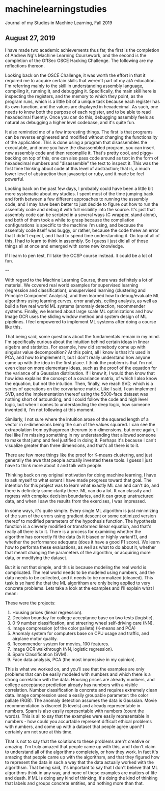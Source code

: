 # machinelearningstudies
Journal of my Studies in Machine Learning, Fall 2019

## August 27, 2019

I have made two academic achievements thus far, the first is the completion of Andrew Ng's Machine Learning Coursework, and the second is the completion of the OffSec OSCE Hacking Challenge. The following are my reflections thereon. 

Looking back on the OSCE Challenge, it was worth the effort in that it required me to acquire certain skills that weren't part of my a/A education. I'm referring mainly to the skill in understanding assembly language, compiling it, running it, and debugging it. Specifically, the main skill here is inspecting the registers, and the memory to which they point, as the program runs, which is a little bit of a unique task because each register has its own function, and the values are displayed in hexadecimal.  As such, one needs to know both the purpose of each register, and to be able to read hexadecimal fluently.  Once you can do this, debugging assembly feels as natural as debugging a higher level codebase, and it's quite fun. 

It also reminded me of a few interesting things. The first is that programs can be reverse engineered and modified without changing the functionality of the application. This is done using a program that disassembles the executable, and once you have the disassembled program, you can insert new assembly code and then recomplile it. That's pretty cool, and piggy-backing on top of this, one can also pass code around as text in the form of hexadecimal numbers and "disassemble" the text to inspect it. This was the first time thinking about code at this level of abstraction; that is, a much lower level of abstraction than javascript or ruby, and it made be feel powerful.  

Looking back on the past few days, I probably could have been a little bit more systematic about my studies. I spent most of the time jumping back and forth between a few different approaches to running the assembly code, and I may have been better to just decide to figure out how to run the assembly code and debug it with full visibility into the source. It's just that assembly code can be scripted in a several ways (C wrapper, stand alone), and both of them took a while to grasp because the compilation configurations is specific to the machine I'm using, and because the assembly code itself was buggy, or rather, because the code threw an error that I didn't expect, and I had to spend time understanding it. On top of all of this, I had to learn to think in assembly. So I guess i just did all of those things all at once and emerged with some new knowledge. 

If I learn to pen test, I'll take the OCSP course instead. It could be a lot of fun.

-- 

With regard to the Machine Learning Course, there was definitely a lot of material. We covered real world examples for supervised learning (regression and classification), unsupervised learning (clustering and Principle Component Analysis), and then learned how to debug/evaluate ML algorithms using learning curves, error analysis, ceiling analysis, as well as build a few real world ML systems (anomaly detection, recommender systems. Finally, we learned about large scale ML optimizations and how Image OCR uses the sliding window method and system design of ML pipelines. I feel empowered to implement ML systems after doing a course like this. 

That being said, some questions about the fundamentals remain in my mind. I'm specifically curious about the intuition behind certain ideas in linear algebra and statistics. For example, how did somebody come up with singular value decomposition? At this point, all I know is that it's used in PCA, and how to implement it, but I don't really understand how anyone came up with the idea in the first place. I think the problem is that I'm not even clear on more elementary ideas, such as the proof of the equation for the variance of a Gaussian distribution. If I knew it, I would then know that how idea explains the concept of a covariance matrix, of which I also know the equation, but not the intuition. Then, finally, we reach SVD, which is a series of operations on the corvariance matrix. Like I said, I can implement SVD, and the implementation thereof using the 5000-face dataset was nothing short of astounding, and I could follow the code and high level logic, but when I comes to understanding the deep logic, how someone invented it, I'm not following at this moment.

Similarly, I not sure where the intuition arose of the squared length of a vector in n-dimensions being the sum of the values squared. I can see the extrapolation from pythagorean theorum to n-dimensions, but once again, I feel like I'm missing something in my understanding that allowed someone to make that jump and feel justified in doing it. Perhaps it's because I can't visualize greater than three dimensions, and that's all there is to it. 

There are few more things like the proof for K-means clustering, and just generally the awe that people actually invented these tools. I guess I just have to think more about it and talk with people. 

Thinking back on my original motivation for doing machine learning, I have to ask myself to what extent I have made progress toward that goal. The intention for this project was to learn what exactly ML can and can't do, and there is definitely some clarity there. ML can do a lot. It can classify and regress with complex decision boundaries, and it can group unstructured data, and when I saw the results from the exercises, I was impressed. 

In some ways, it's quite simple. Every single ML algorithm is just minimizing of the sum of the errors using gradient descent or some optimized version thereof to modified parameters of the hypothesis function. The hypothesis function is a cleverly modified or transformed linear equation, and that's really all there is to it. There is a process for examining whether the algorithm has correctly fit the data (is it biased or highly variant?), and whether the performance adequate (does it have a good F1 score).  We learn how to performa these evaluations, as well as what to do about it, whether that meant changing the parameters of the algorithm, or acquiring more data, or modifying the dataset.

But it is not that simple, and this is because modeling the real world is complicated. The real world needs to be modeled using numbers, and the data needs to be collected, and it needs to be normalized (cleaned). This task is so hard the that the ML algorithsm are only being applied to very concrete problems. Lets take a look at the examples and I'll explain what I mean:

These were the projects:
1. Housing prices (linear regression).
2. Decision bounday for college acceptance base on two tests (logistic).
3. 0-9 number classification, and streering wheel self-driving care  (NN).
4. Image compression (of the color pallete) (K-means and PCA)
5. Anomaly system for computers base on CPU usage and traffic, and airplane motor quality.
6. Recommender system for movies, 100 features.
7. Image OCR walkthrough (NN, logistic regression).
8. Spam Classification (SVM).
9. Face data analysis, PCA (the most impressive in my opinion).

This is what we worked on, and you'll see that the examples are only problems that can be easily modeled with numbers and which there is a strong correlation with the data. Housing prices are already numbers, and college acceptance prediction already has numbers with a visible correlation. Number classification is concrete and requires extremely clean data. Image compression used a easily groupable parameter: the color pallate (RGB). The anomaly detection assumes the data is Gaussian. Movie recommendation is discreet (5 levels) and already representable in numbers. Spam is also easily representable with numbers (count the words). This is all to say that the examples were easily representable in numbers - how could you accurtable represent difficult ethical problems with numbers, and come up with a dataset that people agree upon? I certainly am not sure at this time.

That is not to say that the solutions to these problems aren't creative or amazing. I'm truly amazed that people came up with this, and I don't claim to understand all of the algorithms completely, or how they work. In fact it's amazing that people came up with the algorithsm, and that they figured how to represent the data in such a way that the data actually worked with the algorithsm. That being said, it's important to say that I don't believe that ML algorithms think in any way, and none of these examples are matters of life and death. If ML is doing any kind of thinking, it's doing the kind of thinking that labels and groups concrete entities, and nothing more than that. 



